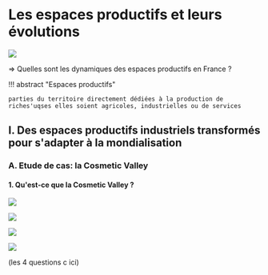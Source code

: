 # Les espaces productifs et leurs évolutions

![](../../../../assets/scans/2024-novm-25-1.png)

=> Quelles sont les dynamiques des espaces productifs en France ?

!!! abstract "Espaces productifs"

    parties du territoire directement dédiées à la production de riches'uqses elles soient agricoles, industrielles ou de services

## I. Des espaces productifs industriels transformés pour s'adapter à la mondialisation
### A. Etude de cas: la Cosmetic Valley
#### 1. Qu'est-ce que la Cosmetic Valley ?

![](../../../../assets/scans/2024-novm-25-2.png)

![](../../../../assets/scans/2024-novm-25-3.png)

![](../../../../assets/scans/2024-novm-25-4.png)

![](../../../../assets/scans/2024-novm-25-5.png)

(les 4 questions c ici)